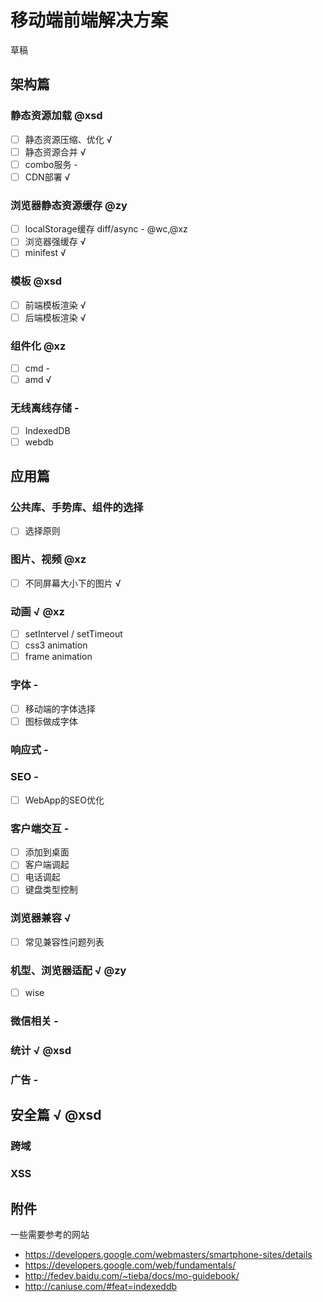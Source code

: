 移动端前端解决方案
==========================================

草稿

## 架构篇

### 静态资源加载 @xsd
- [ ] 静态资源压缩、优化 √
- [ ] 静态资源合并 √
- [ ] combo服务 -
- [ ] CDN部署 √

### 浏览器静态资源缓存 @zy
- [ ] localStorage缓存 diff/async - @wc,@xz
- [ ] 浏览器强缓存 √
- [ ] minifest √

### 模板 @xsd

- [ ] 前端模板渲染 √
- [ ] 后端模板渲染 √

### 组件化 @xz

- [ ] cmd -
- [ ] amd √

### 无线离线存储 -
- [ ] IndexedDB
- [ ] webdb

## 应用篇

### 公共库、手势库、组件的选择
- [ ] 选择原则 

### 图片、视频 @xz
- [ ] 不同屏幕大小下的图片 √

### 动画 √ @xz

- [ ] setIntervel / setTimeout
- [ ] css3 animation
- [ ] frame animation

### 字体 -
- [ ] 移动端的字体选择
- [ ] 图标做成字体

### 响应式 -

### SEO -
- [ ] WebApp的SEO优化

### 客户端交互 -
- [ ] 添加到桌面
- [ ] 客户端调起
- [ ] 电话调起
- [ ] 键盘类型控制

### 浏览器兼容 √
- [ ] 常见兼容性问题列表

### 机型、浏览器适配 √ @zy
- [ ] wise

### 微信相关 -

### 统计 √ @xsd

### 广告 -

## 安全篇 √ @xsd

### 跨域

### XSS

## 附件

一些需要参考的网站

 - https://developers.google.com/webmasters/smartphone-sites/details
 - https://developers.google.com/web/fundamentals/
 - http://fedev.baidu.com/~tieba/docs/mo-guidebook/
 - http://caniuse.com/#feat=indexeddb

